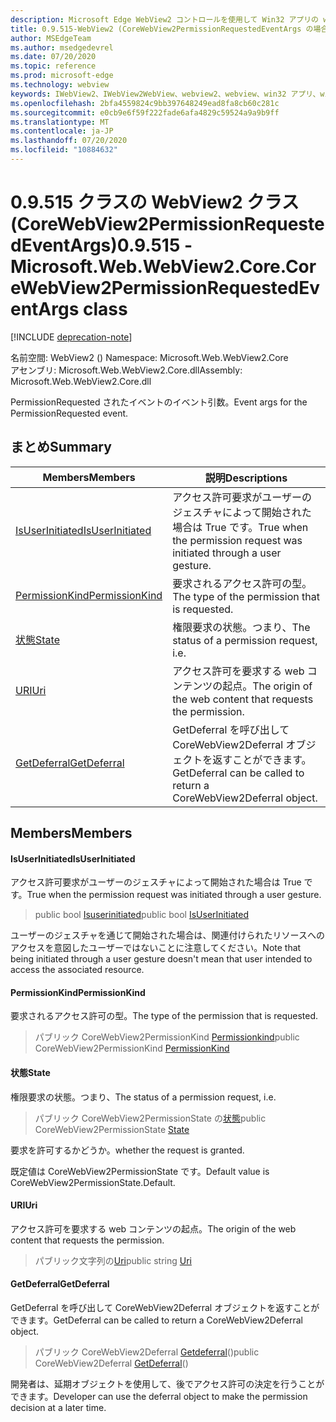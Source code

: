 ```yaml
---
description: Microsoft Edge WebView2 コントロールを使用して Win32 アプリの web コンテンツをホストする
title: 0.9.515-WebView2 (CoreWebView2PermissionRequestedEventArgs の場合)
author: MSEdgeTeam
ms.author: msedgedevrel
ms.date: 07/20/2020
ms.topic: reference
ms.prod: microsoft-edge
ms.technology: webview
keywords: IWebView2、IWebView2WebView、webview2、webview、win32 アプリ、win32、edge、ICoreWebView2、ICoreWebView2Controller、browser control、edge html
ms.openlocfilehash: 2bfa4559824c9bb397648249ead8fa8cb60c281c
ms.sourcegitcommit: e0cb9e6f59f222fade6afa4829c59524a9a9b9ff
ms.translationtype: MT
ms.contentlocale: ja-JP
ms.lasthandoff: 07/20/2020
ms.locfileid: "10884632"
---
```

# <span data-ttu-id="8ebaf-104">0.9.515 クラスの WebView2 クラス (CoreWebView2PermissionRequestedEventArgs)</span><span class="sxs-lookup"><span data-stu-id="8ebaf-104">0.9.515 - Microsoft.Web.WebView2.Core.CoreWebView2PermissionRequestedEventArgs class</span></span> 

[!INCLUDE [deprecation-note](../../includes/deprecation-note.md)]

<span data-ttu-id="8ebaf-105">名前空間: WebView2 () </span><span class="sxs-lookup"><span data-stu-id="8ebaf-105">Namespace: Microsoft.Web.WebView2.Core</span></span>\
<span data-ttu-id="8ebaf-106">アセンブリ: Microsoft.Web.WebView2.Core.dll</span><span class="sxs-lookup"><span data-stu-id="8ebaf-106">Assembly: Microsoft.Web.WebView2.Core.dll</span></span>

<span data-ttu-id="8ebaf-107">PermissionRequested されたイベントのイベント引数。</span><span class="sxs-lookup"><span data-stu-id="8ebaf-107">Event args for the PermissionRequested event.</span></span>

## <span data-ttu-id="8ebaf-108">まとめ</span><span class="sxs-lookup"><span data-stu-id="8ebaf-108">Summary</span></span>

 <span data-ttu-id="8ebaf-109">Members</span><span class="sxs-lookup"><span data-stu-id="8ebaf-109">Members</span></span>                        | <span data-ttu-id="8ebaf-110">説明</span><span class="sxs-lookup"><span data-stu-id="8ebaf-110">Descriptions</span></span>
--------------------------------|---------------------------------------------
[<span data-ttu-id="8ebaf-111">IsUserInitiated</span><span class="sxs-lookup"><span data-stu-id="8ebaf-111">IsUserInitiated</span></span>](#isuserinitiated) | <span data-ttu-id="8ebaf-112">アクセス許可要求がユーザーのジェスチャによって開始された場合は True です。</span><span class="sxs-lookup"><span data-stu-id="8ebaf-112">True when the permission request was initiated through a user gesture.</span></span>
[<span data-ttu-id="8ebaf-113">PermissionKind</span><span class="sxs-lookup"><span data-stu-id="8ebaf-113">PermissionKind</span></span>](#permissionkind) | <span data-ttu-id="8ebaf-114">要求されるアクセス許可の型。</span><span class="sxs-lookup"><span data-stu-id="8ebaf-114">The type of the permission that is requested.</span></span>
[<span data-ttu-id="8ebaf-115">状態</span><span class="sxs-lookup"><span data-stu-id="8ebaf-115">State</span></span>](#state) | <span data-ttu-id="8ebaf-116">権限要求の状態。つまり、</span><span class="sxs-lookup"><span data-stu-id="8ebaf-116">The status of a permission request, i.e.</span></span>
[<span data-ttu-id="8ebaf-117">URI</span><span class="sxs-lookup"><span data-stu-id="8ebaf-117">Uri</span></span>](#uri) | <span data-ttu-id="8ebaf-118">アクセス許可を要求する web コンテンツの起点。</span><span class="sxs-lookup"><span data-stu-id="8ebaf-118">The origin of the web content that requests the permission.</span></span>
[<span data-ttu-id="8ebaf-119">GetDeferral</span><span class="sxs-lookup"><span data-stu-id="8ebaf-119">GetDeferral</span></span>](#getdeferral) | <span data-ttu-id="8ebaf-120">GetDeferral を呼び出して CoreWebView2Deferral オブジェクトを返すことができます。</span><span class="sxs-lookup"><span data-stu-id="8ebaf-120">GetDeferral can be called to return a CoreWebView2Deferral object.</span></span>

## <span data-ttu-id="8ebaf-121">Members</span><span class="sxs-lookup"><span data-stu-id="8ebaf-121">Members</span></span>

#### <span data-ttu-id="8ebaf-122">IsUserInitiated</span><span class="sxs-lookup"><span data-stu-id="8ebaf-122">IsUserInitiated</span></span> 

<span data-ttu-id="8ebaf-123">アクセス許可要求がユーザーのジェスチャによって開始された場合は True です。</span><span class="sxs-lookup"><span data-stu-id="8ebaf-123">True when the permission request was initiated through a user gesture.</span></span>

> <span data-ttu-id="8ebaf-124">public bool [Isuserinitiated](#isuserinitiated)</span><span class="sxs-lookup"><span data-stu-id="8ebaf-124">public bool [IsUserInitiated](#isuserinitiated)</span></span>

<span data-ttu-id="8ebaf-125">ユーザーのジェスチャを通じて開始された場合は、関連付けられたリソースへのアクセスを意図したユーザーではないことに注意してください。</span><span class="sxs-lookup"><span data-stu-id="8ebaf-125">Note that being initiated through a user gesture doesn't mean that user intended to access the associated resource.</span></span>

#### <span data-ttu-id="8ebaf-126">PermissionKind</span><span class="sxs-lookup"><span data-stu-id="8ebaf-126">PermissionKind</span></span> 

<span data-ttu-id="8ebaf-127">要求されるアクセス許可の型。</span><span class="sxs-lookup"><span data-stu-id="8ebaf-127">The type of the permission that is requested.</span></span>

> <span data-ttu-id="8ebaf-128">パブリック CoreWebView2PermissionKind [Permissionkind](#permissionkind)</span><span class="sxs-lookup"><span data-stu-id="8ebaf-128">public CoreWebView2PermissionKind [PermissionKind](#permissionkind)</span></span>

#### <span data-ttu-id="8ebaf-129">状態</span><span class="sxs-lookup"><span data-stu-id="8ebaf-129">State</span></span> 

<span data-ttu-id="8ebaf-130">権限要求の状態。つまり、</span><span class="sxs-lookup"><span data-stu-id="8ebaf-130">The status of a permission request, i.e.</span></span>

> <span data-ttu-id="8ebaf-131">パブリック CoreWebView2PermissionState の[状態](#state)</span><span class="sxs-lookup"><span data-stu-id="8ebaf-131">public CoreWebView2PermissionState [State](#state)</span></span>

<span data-ttu-id="8ebaf-132">要求を許可するかどうか。</span><span class="sxs-lookup"><span data-stu-id="8ebaf-132">whether the request is granted.</span></span>

<span data-ttu-id="8ebaf-133">既定値は CoreWebView2PermissionState です。</span><span class="sxs-lookup"><span data-stu-id="8ebaf-133">Default value is CoreWebView2PermissionState.Default.</span></span>

#### <span data-ttu-id="8ebaf-134">URI</span><span class="sxs-lookup"><span data-stu-id="8ebaf-134">Uri</span></span> 

<span data-ttu-id="8ebaf-135">アクセス許可を要求する web コンテンツの起点。</span><span class="sxs-lookup"><span data-stu-id="8ebaf-135">The origin of the web content that requests the permission.</span></span>

> <span data-ttu-id="8ebaf-136">パブリック文字列の[Uri](#uri)</span><span class="sxs-lookup"><span data-stu-id="8ebaf-136">public string [Uri](#uri)</span></span>

#### <span data-ttu-id="8ebaf-137">GetDeferral</span><span class="sxs-lookup"><span data-stu-id="8ebaf-137">GetDeferral</span></span> 

<span data-ttu-id="8ebaf-138">GetDeferral を呼び出して CoreWebView2Deferral オブジェクトを返すことができます。</span><span class="sxs-lookup"><span data-stu-id="8ebaf-138">GetDeferral can be called to return a CoreWebView2Deferral object.</span></span>

> <span data-ttu-id="8ebaf-139">パブリック CoreWebView2Deferral [Getdeferral](#getdeferral)()</span><span class="sxs-lookup"><span data-stu-id="8ebaf-139">public CoreWebView2Deferral [GetDeferral](#getdeferral)()</span></span>

<span data-ttu-id="8ebaf-140">開発者は、延期オブジェクトを使用して、後でアクセス許可の決定を行うことができます。</span><span class="sxs-lookup"><span data-stu-id="8ebaf-140">Developer can use the deferral object to make the permission decision at a later time.</span></span>

